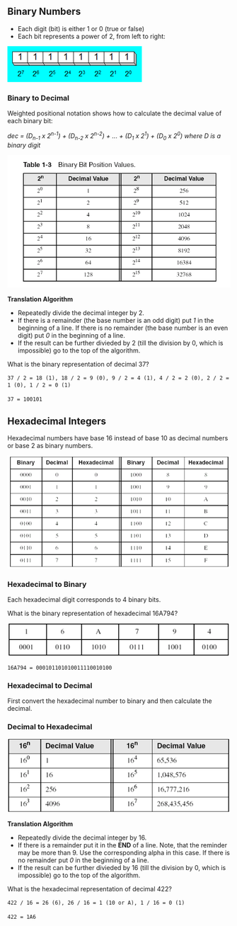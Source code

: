 ## Binary Numbers
- Each digit (bit) is either 1 or 0 (true or false)
- Each bit represents a power of 2, from left to right:

![binary1](https://github.com/vgorbic1/Tutorials/blob/master/Architecture/images/binary.png)


### Binary to Decimal
Weighted positional notation shows how to calculate the decimal value of each binary bit:

*dec = (D<sub>n-1</sub> x 2<sup>n-1</sup>) + (D<sub>n-2</sub> x 2<sup>n-2</sup>) + ... + (D<sub>1</sub> x 2<sup>1</sup>) + (D<sub>0</sub> x 2<sup>0</sup>) where D is a binary digit*

![binary2](https://github.com/vgorbic1/Tutorials/blob/master/Architecture/images/binary2.png)

**Translation Algorithm**
- Repeatedly divide the decimal integer by 2.
- If there is a remainder (the base number is an odd digit) put *1* in the beginning of a line. If there is no remainder (the base number is an even digit) put *0* in the beginning of a line.
- If the result can be further divieded by 2 (till the division by 0, which is impossible) go to the top of the algorithm.

What is the binary representation of decimal 37?
```
37 / 2 = 18 (1), 18 / 2 = 9 (0), 9 / 2 = 4 (1), 4 / 2 = 2 (0), 2 / 2 = 1 (0), 1 / 2 = 0 (1)

37 = 100101
```

## Hexadecimal Integers
Hexadecimal numbers have base 16 instead of base 10 as decimal numbers or base 2 as binary numbers.

![binary3](https://github.com/vgorbic1/Tutorials/blob/master/Architecture/images/binary3.png)

### Hexadecimal to Binary
Each hexadecimal digit corresponds to 4 binary bits.

What is the binary representation of hexadecimal 16A794?

![binary4](https://github.com/vgorbic1/Tutorials/blob/master/Architecture/images/binary4.png)

```
16A794 = 000101101010011110010100
```
### Hexadecimal to Decimal
First convert the hexadecimal number to binary and then calculate the decimal.

### Decimal to Hexadecimal
![binary5](https://github.com/vgorbic1/Tutorials/blob/master/Architecture/images/binary5.png)

**Translation Algorithm**
- Repeatedly divide the decimal integer by 16.
- If there is a remainder put it in the **END** of a line. Note, that the reminder may be more than 9. Use the corresponding
alpha in this case. If there is no remainder put *0* in the beginning of a line.
- If the result can be further divieded by 16 (till the division by 0, which is impossible) go to the top of the algorithm.

What is the hexadecimal representation of decimal 422?
```
422 / 16 = 26 (6), 26 / 16 = 1 (10 or A), 1 / 16 = 0 (1)

422 = 1A6
```
